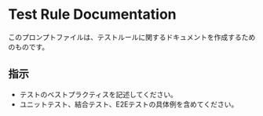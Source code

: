# Test Rule Documentation

このプロンプトファイルは、テストルールに関するドキュメントを作成するためのものです。

## 指示
- テストのベストプラクティスを記述してください。
- ユニットテスト、結合テスト、E2Eテストの具体例を含めてください。

